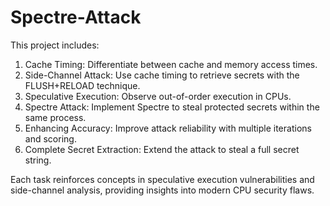 # Spectre-Attack
This project includes:

1.  Cache Timing: Differentiate between cache and memory access times.
2.  Side-Channel Attack: Use cache timing to retrieve secrets with the FLUSH+RELOAD technique.
3.  Speculative Execution: Observe out-of-order execution in CPUs.
4.  Spectre Attack: Implement Spectre to steal protected secrets within the same process.
5.  Enhancing Accuracy: Improve attack reliability with multiple iterations and scoring.
6.  Complete Secret Extraction: Extend the attack to steal a full secret string.

Each task reinforces concepts in speculative execution vulnerabilities and side-channel analysis, providing insights into modern CPU security flaws.
